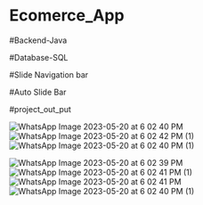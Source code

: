 # Ecomerce_App

#Backend-Java

#Database-SQL

#Slide Navigation bar

#Auto Slide Bar


#project_out_put

![WhatsApp Image 2023-05-20 at 6 02 40 PM](https://github.com/FarukBadsha0186/Ecomerce_app/assets/97550258/9e640d0e-2532-4d6e-b808-e867c26109e6)
![WhatsApp Image 2023-05-20 at 6 02 42 PM (1)](https://github.com/FarukBadsha0186/Ecomerce_app/assets/97550258/aab082c0-8aa0-43a1-9174-9d31496fc3c5)
![WhatsApp Image 2023-05-20 at 6 02 40 PM (1)](https://github.com/FarukBadsha0186/Ecomerce_app/assets/97550258/290d997c-c570-4658-8d29-eeab56adda65)

![WhatsApp Image 2023-05-20 at 6 02 39 PM](https://github.com/FarukBadsha0186/Ecomerce_app/assets/97550258/4c18cefc-3b27-48dd-9128-7bd0f720e908)
![WhatsApp Image 2023-05-20 at 6 02 41 PM (1)](https://github.com/FarukBadsha0186/Ecomerce_app/assets/97550258/2697901e-8325-480e-8942-347e55fdc823)
![WhatsApp Image 2023-05-20 at 6 02 41 PM](https://github.com/FarukBadsha0186/Ecomerce_app/assets/97550258/319ca6f1-5e7d-4b15-9d2a-4c0e02e65fd3)
![WhatsApp Image 2023-05-20 at 6 02 40 PM (1)](https://github.com/FarukBadsha0186/Ecomerce_app/assets/97550258/ec3d669e-cead-4a07-8947-5a97cbdb0f6a)

